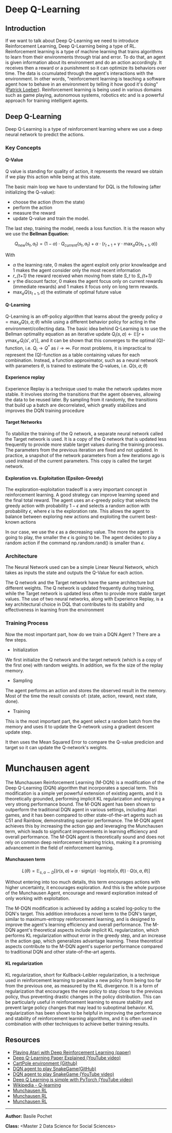 # Deep Q-Learning

## Introduction

If we want to talk about Deep Q-Learning we need to introduce Reinforcement Learning, Deep Q-Learning being a type of RL.
Reinforcement learning is a type of machine learning that trains algorithms to learn from their environments through trial and error. To do that, an agent is given information about its environment and do an action accordingly. It receives then a reward or a punishment so it can optimize its behaviors over time. The data is ccumulated through the agent's interactions with the environment. In other words, "reinforcement learning is teaching a software agent how to behave in an environment by telling it how good it's doing" ([Patrick Loeber](https://www.youtube.com/watch?v=L8ypSXwyBds)).
Reinforcement learning is being used in various domains such as game playing, autonomous systems, robotics etc and is a powerful approach for training intelligent agents.

## Deep Q-Learning

Deep Q-Learning is a type of reinforcement learning where we use a deep neural network to predict the actions. 

### Key Concepts

#### Q-Value

Q value is standing for quality of action, it represents the reward we obtain if we play this action while being at this state. 

The basic main loop we have to understand for DQL is the following (after initializing the Q-value): 

- choose the action (from the state)
- perform the action
- measure the reward
- update Q-value and train the model.

The last step, training the model, needs a loss function. It is the reason why we use the **Bellman Equation**:

$$Q_{new}(s_t, a_t) = (1 - \alpha) \cdot Q_{current}(s_t, a_t) + \alpha \cdot \left(r_{t+1} + \gamma \cdot \max_a Q(s_{t+1}, a)\right)$$

With 
- $\alpha$ the learning rate, 0 makes the agent exploit only prior knowleadge and 1 makes the agent consider only the most recent information
- *r_{t+1}* the reward received when moving from state *S_t* to *S_{t+1}*
- $\gamma$ the discount factor, 0 makes the agent focus only on current rewards (immediate rewards) and 1 makes it focus only on long term rewards. 
- $\max_a Q(s_{t+1}, a)$ the estimate of optimal future value

#### Q-Learning

Q-Learning is an off-policy algorithm that learns about the greedy policy $a = \max_{a} Q(s, a; \theta)$ while using a different behavior policy for acting in the environment/collecting data. The basic idea behind Q-Learning is to use the Bellman optimality equation as an iterative update $Q_{i}(s, a) \leftarrow \mathbb{E}\left[ r + \gamma \max_{a'} Q_{i}(s', a')\right]$, and it can be shown that this converges to the optimal (Q)-function, i.e. $Q_i \rightarrow Q^*$ as $i \rightarrow \infty$. For most problems, it is impractical to represent the (Q)-function as a table containing values for each combination. Instead, a function approximator, such as a neural network with parameters $\theta$, is trained to estimate the Q-values, i.e. $Q(s, a; \theta)$ 


#### Experience replay

Experience Replay is a technique used to make the network updates more stable. It involves storing the transitions that the agent observes, allowing the data to be reused later. By sampling from it randomly, the transitions that build up a batch are decorrelated, which greatly stabilizes and improves the DQN training procedure


#### Target Networks

To stabilize the training of the Q network, a separate neural network called the Target network is used. It is a copy of the Q network that is updated less frequently to provide more stable target values during the training process. The parameters from the previous iteration are fixed and not updated. In practice, a snapshot of the network parameters from a few iterations ago is used instead of the current parameters. This copy is called the target network.


#### Exploration vs. Exploitation (Epsilon-Greedy)

The exploration-exploitation tradeoff is a very important concept in reinforcement learning. A good strategy can improve learning speed and the final total reward. The agent uses an $\epsilon$-greedy policy that selects the greedy action with probability $1 - \epsilon$ and selects a random action with probability $\epsilon$, where $\epsilon$ is the exploration rate. This allows the agent to balance between exploring new actions and exploiting the current best-known actions

In our case, we use the $\epsilon$ as a decreasing value. The more the agent is going to play, the smaller the $\epsilon$ is going to be. The agent decides to play a random action if the command np.random.rand() is smaller than $\epsilon$.

### Architecture

The Neural Network used can be a simple Linear Neural Network, which takes as inputs the state and outputs the Q-Value for each action.

The Q network and the Target network have the same architecture but different weights. The Q network is updated frequently during training, while the Target network is updated less often to provide more stable target values.
The use of two neural networks, along with Experience Replay, is a key architectural choice in DQL that contributes to its stability and effectiveness in learning from the environment

### Training Process

Now the most important part, how do we train a DQN Agent ? There are a few steps.

  - Initialization

We first initialize the Q network and the target network (which is a copy of the first one) with random weights. In addition, we fix the size of the replay memory. 

  - Sampling

The agent performs an action and stores the observed result in the memory. Most of the time the result consists of: (state, action, reward, next state, done).

  - Training

This is the most important part, the agent select a random batch from the memory and uses it to update the Q-network using a gradient descent update step.

It then uses the Mean Squared Error to compare the Q-value predicion and target so it can update the Q-network's weights.  


# Munchausen agent

The Munchausen Reinforcement Learning (M-DQN) is a modification of the Deep Q-Learning (DQN) algorithm that incorporates a special term. This modification is a simple yet powerful extension of existing agents, and it is theoretically grounded, performing implicit KL regularization and enjoying a very strong performance bound. The M-DQN agent has been shown to outperform the traditional DQN agent in various settings, including Atari games, and it has been compared to other state-of-the-art agents such as C51 and Rainbow, demonstrating superior performance. The M-DQN agent achieves this by increasing the action gap and leveraging the Munchausen term, which leads to significant improvements in learning efficiency and overall performance. The M-DQN agent is theoretically sound and does not rely on common deep reinforcement learning tricks, making it a promising advancement in the field of reinforcement learning.

#### Munchausen term

$$L(\theta) = \mathbb{E}_{s, a \sim D} \left[ (r(s, a) + \alpha \cdot \text{sign}(\rho) \cdot \log \pi(a|s, \theta)) \cdot Q(s, a, \theta) \right]$$

Without entering into too much details, this term encourages actions with higher uncertainty, it encourages exploration. And this is the whole purpose of the Munchausen Agent, encourage and reward exploration instead of only working with exploitation. 

The M-DQN modification is achieved by adding a scaled log-policy to the DQN's target. This addition introduces a novel term to the DQN's target, similar to maximum-entropy reinforcement learning, and is designed to improve the agent's learning efficiency and overall performance. The M-DQN agent's theoretical aspects include implicit KL regularization, which performs KL regularization without error in the greedy step, and an increase in the action gap, which generalizes advantage learning. These theoretical aspects contribute to the M-DQN agent's superior performance compared to traditional DQN and other state-of-the-art agents.

#### KL regularization

KL regularization, short for Kullback-Leibler regularization, is a technique used in reinforcement learning to penalize a new policy from being too far from the previous one, as measured by the KL divergence. It is a form of regularization that encourages the new policy to stay close to the previous policy, thus preventing drastic changes in the policy distribution. This can be particularly useful in reinforcement learning to ensure stability and prevent large policy changes that may lead to suboptimal behavior. KL regularization has been shown to be helpful in improving the performance and stability of reinforcement learning algorithms, and it is often used in combination with other techniques to achieve better training results.


## Resources

- [Playing Atari with Deep Reinforcement Learning (paper)](https://arxiv.org/abs/1312.5602)
- [Deep Q-Learning Paper Explained (YouTube video)](https://www.youtube.com/watch?v=nOBm4aYEYR4&ab_channel=YannicKilcher)
- [CartPole environment (Github)](https://github.com/openai/gym/blob/master/gym/envs/classic_control/cartpole.py)
- [DQN agent to play SnakeGame(GitHub)](https://github.com/patrickloeber/snake-ai-pytorch/blob/main/snake_game_human.py )
- [DQN agent to play SnakeGame (YouTube video)](https://www.youtube.com/watch?v=L8ypSXwyBds)
- [Deep Q Learning is simple with PyTorch (YouTube video)](https://www.youtube.com/watch?v=wc-FxNENg9U)
- [Wikipedia - Q-learning](https://en.wikipedia.org/wiki/Q-learning)
- [Munchausen RL](https://arxiv.org/abs/2007.14430)
- [Munchausen RL](https://simons.berkeley.edu/sites/default/files/docs/16336/matthieugeistrl20-1slides.pdf)
- [Munchausen RL](https://vitalab.github.io/article/2020/09/10/Munchausen_Reinforcement_Learning.html)

---

**Author:**
Basile Pochet

**Class:**
<Master 2 Data Science for Social Sciences>
